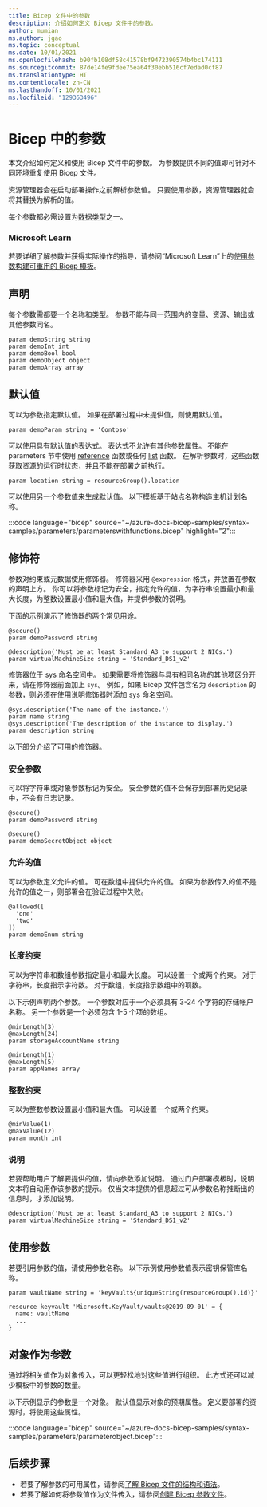```yaml
---
title: Bicep 文件中的参数
description: 介绍如何定义 Bicep 文件中的参数。
author: mumian
ms.author: jgao
ms.topic: conceptual
ms.date: 10/01/2021
ms.openlocfilehash: b90fb108df58c41578bf9472390574b4bc174111
ms.sourcegitcommit: 87de14fe9fdee75ea64f30ebb516cf7edad0cf87
ms.translationtype: HT
ms.contentlocale: zh-CN
ms.lasthandoff: 10/01/2021
ms.locfileid: "129363496"
---
```

# <a name="parameters-in-bicep"></a>Bicep 中的参数

本文介绍如何定义和使用 Bicep 文件中的参数。 为参数提供不同的值即可针对不同环境重复使用 Bicep 文件。

资源管理器会在启动部署操作之前解析参数值。 只要使用参数，资源管理器就会将其替换为解析的值。

每个参数都必需设置为[数据类型](data-types.md)之一。

### <a name="microsoft-learn"></a>Microsoft Learn

若要详细了解参数并获得实际操作的指导，请参阅“Microsoft Learn”上的[使用参数构建可重用的 Bicep 模板](/learn/modules/build-reusable-bicep-templates-parameters)。

## <a name="declaration"></a>声明

每个参数需都要一个名称和类型。 参数不能与同一范围内的变量、资源、输出或其他参数同名。

```bicep
param demoString string
param demoInt int
param demoBool bool
param demoObject object
param demoArray array
```

## <a name="default-value"></a>默认值

可以为参数指定默认值。 如果在部署过程中未提供值，则使用默认值。

```bicep
param demoParam string = 'Contoso'
```

可以使用具有默认值的表达式。 表达式不允许有其他参数属性。 不能在 parameters 节中使用 [reference](bicep-functions-resource.md#reference) 函数或任何 [list](bicep-functions-resource.md#list) 函数。 在解析参数时，这些函数获取资源的运行时状态，并且不能在部署之前执行。

```bicep
param location string = resourceGroup().location
```

可以使用另一个参数值来生成默认值。 以下模板基于站点名称构造主机计划名称。

:::code language="bicep" source="~/azure-docs-bicep-samples/syntax-samples/parameters/parameterswithfunctions.bicep" highlight="2":::

## <a name="decorators"></a>修饰符

参数对约束或元数据使用修饰器。 修饰器采用 `@expression` 格式，并放置在参数的声明上方。 你可以将参数标记为安全，指定允许的值，为字符串设置最小和最大长度，为整数设置最小值和最大值，并提供参数的说明。

下面的示例演示了修饰器的两个常见用途。

```bicep
@secure()
param demoPassword string

@description('Must be at least Standard_A3 to support 2 NICs.')
param virtualMachineSize string = 'Standard_DS1_v2'
```

修饰器位于 [sys 命名空间](bicep-functions.md#namespaces-for-functions)中。 如果需要将修饰器与具有相同名称的其他项区分开来，请在修饰器前面加上 `sys`。 例如，如果 Bicep 文件包含名为 `description` 的参数，则必须在使用说明修饰器时添加 sys 命名空间。

```bicep
@sys.description('The name of the instance.')
param name string
@sys.description('The description of the instance to display.')
param description string
```

以下部分介绍了可用的修饰器。

### <a name="secure-parameters"></a>安全参数

可以将字符串或对象参数标记为安全。 安全参数的值不会保存到部署历史记录中，不会有日志记录。

```bicep
@secure()
param demoPassword string

@secure()
param demoSecretObject object
```

### <a name="allowed-values"></a>允许的值

可以为参数定义允许的值。 可在数组中提供允许的值。 如果为参数传入的值不是允许的值之一，则部署会在验证过程中失败。

```bicep
@allowed([
  'one'
  'two'
])
param demoEnum string
```

### <a name="length-constraints"></a>长度约束

可以为字符串和数组参数指定最小和最大长度。 可以设置一个或两个约束。 对于字符串，长度指示字符数。 对于数组，长度指示数组中的项数。

以下示例声明两个参数。 一个参数对应于一个必须具有 3-24 个字符的存储帐户名称。 另一个参数是一个必须包含 1-5 个项的数组。

```bicep
@minLength(3)
@maxLength(24)
param storageAccountName string

@minLength(1)
@maxLength(5)
param appNames array
```

### <a name="integer-constraints"></a>整数约束

可以为整数参数设置最小值和最大值。 可以设置一个或两个约束。

```bicep
@minValue(1)
@maxValue(12)
param month int
```

### <a name="description"></a>说明

若要帮助用户了解要提供的值，请向参数添加说明。 通过门户部署模板时，说明文本将自动用作该参数的提示。 仅当文本提供的信息超过可从参数名称推断出的信息时，才添加说明。

```bicep
@description('Must be at least Standard_A3 to support 2 NICs.')
param virtualMachineSize string = 'Standard_DS1_v2'
```

## <a name="use-parameter"></a>使用参数

若要引用参数的值，请使用参数名称。 以下示例使用参数值表示密钥保管库名称。

```bicep
param vaultName string = 'keyVault${uniqueString(resourceGroup().id)}'

resource keyvault 'Microsoft.KeyVault/vaults@2019-09-01' = {
  name: vaultName
  ...
}
```

## <a name="objects-as-parameters"></a>对象作为参数

通过将相关值作为对象传入，可以更轻松地对这些值进行组织。 此方式还可以减少模板中的参数的数量。

以下示例显示的参数是一个对象。 默认值显示对象的预期属性。 定义要部署的资源时，将使用这些属性。

:::code language="bicep" source="~/azure-docs-bicep-samples/syntax-samples/parameters/parameterobject.bicep":::


## <a name="next-steps"></a>后续步骤

- 若要了解参数的可用属性，请参阅[了解 Bicep 文件的结构和语法](file.md)。
- 若要了解如何将参数值作为文件传入，请参阅[创建 Bicep 参数文件](parameter-files.md)。

